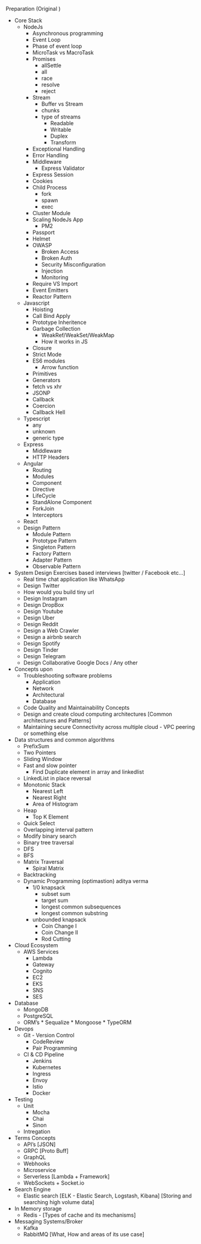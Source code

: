 Preparation (Original )
* Core Stack 
    * NodeJs
        * Asynchronous programming
        * Event Loop 
        * Phase of event loop
        * MicroTask vs MacroTask
        * Promises 
            * allSettle
            * all
            * race
            * resolve
            * reject
        * Stream
            * Buffer vs Stream
            * chunks
            * type of streams
                * Readable 
                * Writable
                * Duplex
                * Transform 
        * Exceptional Handling
        * Error Handling
        * Middleware
            * Express Validator
        * Express Session 
        * Cookies
        * Child Process
            * fork
            * spawn
            * exec
        * Cluster Module
        * Scaling  NodeJs App
            * PM2
        * Passport
        * Helmet
        * OWASP
            * Broken Access
            * Broken Auth
            * Security Misconfiguration
            * Injection 
            * Monitoring
        * Require VS Import
        * Event Emitters
        * Reactor Pattern
    * Javascript
        * Hoisting
        * Call Bind Apply
        * Prototype Inheritence
        * Garbage Collection 
            * WeakRef/WeakSet/WeakMap
            * How it works in JS
        * Closure
        * Strict Mode
        * ES6 modules
            * Arrow function 
        * Primitives
        * Generators
        * fetch vs xhr
        * JSONP
        * Callback
        * Coercion
        * Callback Hell
    * Typescript
        * any 
        * unknown
        * generic type <T>
    * Express
        * Middleware
        * HTTP Headers
    * Angular
        * Routing
        * Modules
        * Component
        * Directive
        * LifeCycle
        * StandAlone Component
        * ForkJoin
        * Interceptors
    * React
    * Design Pattern
        * Module Pattern
        * Prototype Pattern 
        * Singleton Pattern
        * Factory Pattern
        * Adapter Pattern
        * Observable Pattern
* System Design Exercises based interviews [twitter / Facebook etc…]
    * Real time chat application like WhatsApp
    * Design Twitter
    * How would you build tiny url
    * Design Instagram
    * Design DropBox
    * Design Youtube
    * Design Uber
    * Design Reddit
    * Design a Web Crawler
    * Design a airbnb search
    * Design Spotify
    * Design Tinder
    * Design Telegram
    * Design Collaborative Google Docs / Any other
* Concepts upon
    * Troubleshooting software problems
        * Application
        * Network
        * Architectural
        * Database
    * Code Quality and Maintainability Concepts
    * Design and create cloud computing architectures [Common architectures and Patterns]
    * Maintaining secure Connectivity across multiple cloud - VPC peering or something else
* Data structures and common algorithms
    * PrefixSum
    * Two Pointers
    * Sliding Window
    * Fast and slow pointer
        * Find Duplicate element in array and linkedlist
    * LinkedList in place reversal
    * Monotonic Stack
        * Nearest Left
        * Nearest Right
        * Area of Histogram
    * Heap
        * Top K Element 
    * Quick Select
    * Overlapping interval pattern
    * Modify binary search
    * Binary tree traversal
    * DFS
    * BFS
    * Matrix Traversal
        * Spiral Matrix
    * Backtracking
    * Dynamic Programming (optimastion) aditya verma
        * 1/0 knapsack
            * subset sum
            * target sum
            * longest common subsequences
            * longest common substring
        * unbounded knapsack
            * Coin Change I
            * Coin Change II
            * Rod Cutting
* Cloud Ecosystem
    * AWS Services
        * Lambda
        * Gateway
        * Cognito
        * EC2
        * EKS
        * SNS
        * SES
* Database
    * MongoDB 
    * PostgreSQL
    * ORM’s
            * Sequalize
            * Mongoose
            * TypeORM
* Devops
    * Git - Version Control
        * CodeReview
        * Pair Programming
    * CI & CD Pipeline
        * Jenkins
        * Kubernetes
        * Ingress
        * Envoy 
        * Istio
        * Docker
* Testing
    * Unit 
        * Mocha
        * Chai
        * Sinon
    * Intregation
* Terms Concepts
    * API’s [JSON]
    * GRPC [Proto Buff]
    * GraphQL
    * Webhooks
    * Microservice
    * Serverless [Lambda + Framework]
    * WebSockets + Socket.io
* Search Engine
    * Elastic search [ELK - Elastic Search, Logstash, Kibana] [Storing and searching high volume data]
* In Memory storage
    * Redis - [Types of cache and its mechanisms]
* Messaging Systems/Broker
    * Kafka
    * RabbitMQ [What, How and areas of its use case]
